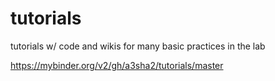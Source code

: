 # tutorials
tutorials w/ code and wikis for many basic practices in the lab

https://mybinder.org/v2/gh/a3sha2/tutorials/master
